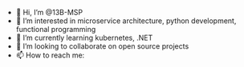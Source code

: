 - 👋 Hi, I’m @13B-MSP
- 👀 I’m interested in microservice architecture, python development, functional programming
- 🌱 I’m currently learning kubernetes, .NET
- 💞️ I’m looking to collaborate on open source projects
- 📫 How to reach me:

<!---
13B-MSP/13B-MSP is a ✨ special ✨ repository because its `README.md` (this file) appears on your GitHub profile.
You can click the Preview link to take a look at your changes.
--->
